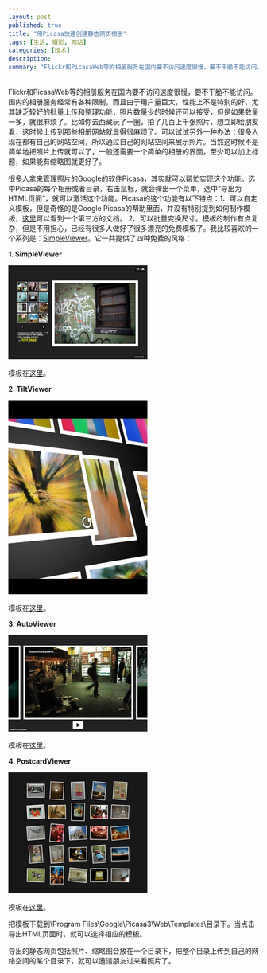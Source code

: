 ```yaml
---
layout: post
published: true
title: "用Picasa快速创建静态网页相册"
tags: [生活, 摄影, 网站]
categories: [技术]    
description: 
summary: "Flickr和PicasaWeb等的相册服务在国内要不访问速度很慢，要不干脆不能访问。国内的相册服务经常有各种限制，而且由于用户量巨大，性能上不是特别的好，尤其缺乏较好的批量上传和整理功能，照片数量少的时候还可以接受，但是如果数量一多，就很"
---
```

Flickr和PicasaWeb等的相册服务在国内要不访问速度很慢，要不干脆不能访问。国内的相册服务经常有各种限制，而且由于用户量巨大，性能上不是特别的好，尤其缺乏较好的批量上传和整理功能，照片数量少的时候还可以接受，但是如果数量一多，就很麻烦了。比如你去西藏玩了一圈，拍了几百上千张照片，想立即给朋友看，这时候上传到那些相册网站就显得很麻烦了。可以试试另外一种办法：很多人现在都有自己的网站空间，所以通过自己的网站空间来展示照片。当然这时候不是简单地把照片上传就可以了，一般还需要一个简单的相册的界面，至少可以加上标题，如果能有缩略图就更好了。  
  
很多人拿来管理照片的Google的软件Picasa，其实就可以帮忙实现这个功能。选中Picasa的每个相册或者目录，右击鼠标，就会弹出一个菜单，选中“导出为HTML页面”，就可以激活这个功能。Picasa的这个功能有以下特点：1、可以自定义模板，但是奇怪的是Google Picasa的帮助里面，并没有特别提到如何制作模板，[这里][Link 1]可以看到一个第三方的文档。 2、可以批量变换尺寸。模板的制作有点复杂，但是不用担心，已经有很多人做好了很多漂亮的免费模板了。我比较喜欢的一个系列是：[SimpleViewer][]。它一共提供了四种免费的风格：  
  
**1. SimpleViewer**  


  


[![simple_preview.jpg][]][simple_preview.jpg]  


  
模板在[这里][Link 2]。  
  
**2. TiltViewer**  


  


[![tilt_preview.jpg][]][tilt_preview.jpg]  


模板在[这里][Link 3]。  
  
**3. AutoViewer**  


  


[![auto_preview.jpg][]][auto_preview.jpg]  


模板在[这里][Link 4]。  
  
  
**4. PostcardViewer**  


[![post_preview.jpg][]][post_preview.jpg]  


模板在[这里][Link 5]。  
  
  
把模板下载到\\Program Files\\Google\\Picasa3\\Web\\Templates\\目录下。当点击导出HTML页面时，就可以选择相应的模板。  
  
  
导出的静态网页包括照片、缩略图会放在一个目录下，把整个目录上传到自己的网络空间的某个目录下，就可以邀请朋友过来看照片了。  
  
  
  



[Link 1]: http://www.birchisland.info/docs/picasastuff/index.html
[SimpleViewer]: http://www.simpleviewer.net/products/
[simple_preview.jpg]: /images/simple_preview.jpg
[Link 2]: http://www.simpleviewer.net/downloads/simpleviewer_v2_picasa_template.zip
[tilt_preview.jpg]: /images/tilt_preview.jpg
[Link 3]: http://www.paulvanroekel.nl/picasa/tiltviewer/Tiltviewer.zip
[auto_preview.jpg]: /images/auto_preview.jpg
[Link 4]: http://www.simpleviewer.net/autoviewer/autoviewer_picasa_template.zip
[post_preview.jpg]: /images/post_preview.jpg
[Link 5]: http://www.simpleviewer.net/postcardviewer/postcardviewer_picasa_template.zip